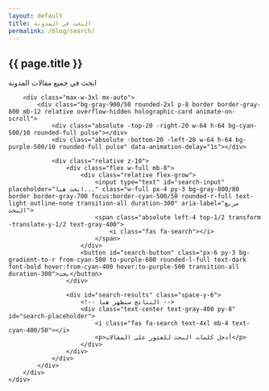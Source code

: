 ```yaml
---
layout: default
title: البحث في المدونة
permalink: /blog/search/
---
```


<section class="relative z-10 py-20 px-4 md:px-12 bg-gradient-to-b from-dark to-gray-900/50" id="search">
    <div class="container mx-auto">
        <div class="text-center mb-16 animate-on-scroll"> 
            <h1 class="text-3xl md:text-4xl font-bold mb-4">
                <span class="gradient-text neon-flicker">{{ page.title }}</span>
            </h1>
            <div class="w-24 h-1 bg-gradient-to-r from-cyan-500 to-purple-600 mx-auto mb-6"></div>
            <p class="text-gray-400 max-w-3xl mx-auto">
                ابحث في جميع مقالات المدونة
            </p>
        </div>
        
        <div class="max-w-3xl mx-auto">
            <div class="bg-gray-900/50 rounded-2xl p-8 border border-gray-800 mb-12 relative overflow-hidden holographic-card animate-on-scroll">
                <div class="absolute -top-20 -right-20 w-64 h-64 bg-cyan-500/10 rounded-full pulse"></div>
                <div class="absolute -bottom-20 -left-20 w-64 h-64 bg-purple-500/10 rounded-full pulse" data-animation-delay="1s"></div>
                
                <div class="relative z-10">
                    <div class="flex w-full mb-8">
                        <div class="relative flex-grow">
                            <input type="text" id="search-input" placeholder="ابحث هنا..." class="w-full px-4 py-3 bg-gray-800/80 border border-gray-700 focus:border-cyan-500/50 rounded-r-full text-light outline-none transition-all duration-300" aria-label="مربع البحث">
                            <span class="absolute left-4 top-1/2 transform -translate-y-1/2 text-gray-400">
                                <i class="fas fa-search"></i>
                            </span>
                        </div>
                        <button id="search-button" class="px-6 py-3 bg-gradient-to-r from-cyan-500 to-purple-600 rounded-l-full text-dark font-bold hover:from-cyan-400 hover:to-purple-500 transition-all duration-300">بحث</button>
                    </div>
                    
                    <div id="search-results" class="space-y-6">
                        <!-- النتائج ستظهر هنا -->
                        <div class="text-center text-gray-400 py-8" id="search-placeholder">
                            <i class="fas fa-search text-4xl mb-4 text-cyan-400/50"></i>
                            <p>أدخل كلمات البحث للعثور على المقالات</p>
                        </div>
                    </div>
                </div>
            </div>
        </div>
    </div>
</section>

<script>
document.addEventListener('DOMContentLoaded', function() {
    // Load all posts data
    fetch('{{ site.baseurl }}/posts.json')
        .then(response => response.json())
        .then(data => {
            const searchInput = document.getElementById('search-input');
            const searchButton = document.getElementById('search-button');
            const searchResults = document.getElementById('search-results');
            const searchPlaceholder = document.getElementById('search-placeholder');
            
            // Search function
            function performSearch() {
                const query = searchInput.value.trim().toLowerCase();
                
                if (query.length < 2) {
                    searchResults.innerHTML = '';
                    searchPlaceholder.style.display = 'block';
                    return;
                }
                
                searchPlaceholder.style.display = 'none';
                
                // Filter posts based on search query
                const results = data.posts.filter(post => {
                    return post.title.toLowerCase().includes(query) || 
                           post.content.toLowerCase().includes(query) || 
                           post.categories.some(cat => cat.toLowerCase().includes(query)) || 
                           post.tags.some(tag => tag.toLowerCase().includes(query));
                });
                
                // Display results
                if (results.length > 0) {
                    let html = '';
                    
                    results.forEach(post => {
                        html += `
                        <div class="bg-gray-900/70 rounded-xl p-6 border border-gray-800 hover:border-cyan-500/50 transition-all duration-300 relative overflow-hidden holographic-card">
                            <div class="flex flex-col md:flex-row md:items-center">
                                ${post.image ? 
                                `<div class="md:w-1/4 mb-4 md:mb-0 md:ml-4">
                                    <div class="w-full h-24 rounded-lg overflow-hidden">
                                        <img src="${post.image}" alt="${post.title}" class="w-full h-full object-cover">
                                    </div>
                                </div>` : ''}
                                <div class="md:w-${post.image ? '3/4' : 'full'}">
                                    <h3 class="text-xl font-bold text-light mb-2">
                                        <a href="${post.url}" class="hover:text-cyan-400 transition-all">${post.title}</a>
                                    </h3>
                                    <div class="flex flex-wrap items-center text-gray-400 text-sm mb-2">
                                        <span class="flex items-center ml-4 mb-2">
                                            <i class="far fa-calendar-alt ml-1"></i>
                                            ${post.date}
                                        </span>
                                        ${post.categories.length > 0 ? 
                                        `<span class="flex items-center ml-4 mb-2">
                                            <i class="far fa-folder-open ml-1"></i>
                                            ${post.categories.map(cat => `<a href="{{ site.baseurl }}/blog/category/${cat.toLowerCase().replace(/ /g, '-')}/" class="hover:text-cyan-400 transition-all">${cat}</a>`).join(', ')}
                                        </span>` : ''}
                                    </div>
                                    <p class="text-gray-400 mb-4 line-clamp-2">${post.excerpt}</p>
                                    <a href="${post.url}" class="text-cyan-400 text-sm hover:text-cyan-300 transition-all">
                                        قراءة المزيد <i class="fas fa-chevron-left ml-1"></i>
                                    </a>
                                </div>
                            </div>
                        </div>
                        `;
                    });
                    
                    searchResults.innerHTML = html;
                } else {
                    searchResults.innerHTML = `
                    <div class="text-center text-gray-400 py-8">
                        <i class="fas fa-times-circle text-4xl mb-4 text-pink-400/50"></i>
                        <p>لا توجد نتائج مطابقة لـ "${query}"</p>
                    </div>
                    `;
                }
            }
            
            // Event listeners
            searchButton.addEventListener('click', performSearch);
            
            searchInput.addEventListener('keypress', function(e) {
                if (e.key === 'Enter') {
                    performSearch();
                }
            });
        })
        .catch(error => {
            console.error('Error loading posts data:', error);
            document.getElementById('search-results').innerHTML = `
            <div class="text-center text-gray-400 py-8">
                <i class="fas fa-exclamation-circle text-4xl mb-4 text-pink-400/50"></i>
                <p>حدث خطأ أثناء تحميل بيانات المقالات</p>
            </div>
            `;
        });
});
</script>
